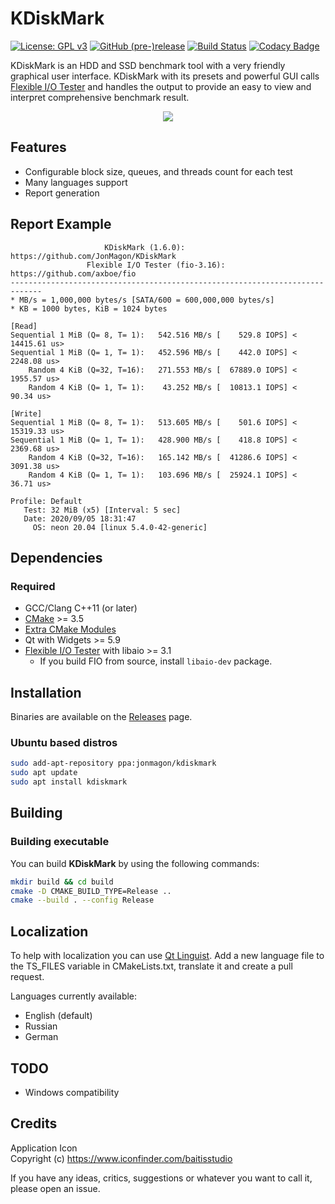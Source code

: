 # KDiskMark
[![License: GPL v3](https://img.shields.io/badge/License-GPLv3-orange.svg)](https://www.gnu.org/licenses/gpl-3.0)
[![GitHub (pre-)release](https://img.shields.io/github/release/JonMagon/KDiskMark/all.svg)](https://github.com/JonMagon/KDiskMark/releases)
[![Build Status](https://travis-ci.com/JonMagon/KDiskMark.svg?branch=master)](https://travis-ci.com/JonMagon/KDiskMark)
[![Codacy Badge](https://api.codacy.com/project/badge/Grade/d4457b2f0d2947be95414218e37ce19f)](https://app.codacy.com/manual/JonMagon/KDiskMark?utm_source=github.com&utm_medium=referral&utm_content=JonMagon/KDiskMark&utm_campaign=Badge_Grade_Dashboard)

KDiskMark is an HDD and SSD benchmark tool with a very friendly graphical user interface. KDiskMark with its presets and powerful GUI calls [Flexible I/O Tester](https://github.com/axboe/fio) and handles the output to provide an easy to view and interpret comprehensive benchmark result.

<p align="center">
   <img src="https://raw.githubusercontent.com/JonMagon/KDiskMark/master/assets/images/kdiskmark.png"/>
</p>

## Features
* Configurable block size, queues, and threads count for each test
* Many languages support
* Report generation

## Report Example
```
                     KDiskMark (1.6.0): https://github.com/JonMagon/KDiskMark
                 Flexible I/O Tester (fio-3.16): https://github.com/axboe/fio
-----------------------------------------------------------------------------
* MB/s = 1,000,000 bytes/s [SATA/600 = 600,000,000 bytes/s]
* KB = 1000 bytes, KiB = 1024 bytes

[Read]
Sequential 1 MiB (Q= 8, T= 1):   542.516 MB/s [    529.8 IOPS] < 14415.61 us>
Sequential 1 MiB (Q= 1, T= 1):   452.596 MB/s [    442.0 IOPS] <  2248.08 us>
    Random 4 KiB (Q=32, T=16):   271.553 MB/s [  67889.0 IOPS] <  1955.57 us>
    Random 4 KiB (Q= 1, T= 1):    43.252 MB/s [  10813.1 IOPS] <    90.34 us>

[Write]
Sequential 1 MiB (Q= 8, T= 1):   513.605 MB/s [    501.6 IOPS] < 15319.33 us>
Sequential 1 MiB (Q= 1, T= 1):   428.900 MB/s [    418.8 IOPS] <  2369.68 us>
    Random 4 KiB (Q=32, T=16):   165.142 MB/s [  41286.6 IOPS] <  3091.38 us>
    Random 4 KiB (Q= 1, T= 1):   103.696 MB/s [  25924.1 IOPS] <    36.71 us>

Profile: Default
   Test: 32 MiB (x5) [Interval: 5 sec]
   Date: 2020/09/05 18:31:47
     OS: neon 20.04 [linux 5.4.0-42-generic]
```

## Dependencies
### Required
* GCC/Clang C++11 (or later)
* [CMake](https://cmake.org/) >= 3.5
* [Extra CMake Modules](https://github.com/KDE/extra-cmake-modules)
* Qt with Widgets >= 5.9
* [Flexible I/O Tester](https://github.com/axboe/fio) with libaio >= 3.1
    * If you build FIO from source, install `libaio-dev` package.

## Installation
Binaries are available on the [Releases](https://github.com/JonMagon/KDiskMark/releases/latest) page. 

### Ubuntu based distros
```bash
sudo add-apt-repository ppa:jonmagon/kdiskmark
sudo apt update
sudo apt install kdiskmark
```

## Building
### Building executable
You can build **KDiskMark** by using the following commands:

```bash
mkdir build && cd build
cmake -D CMAKE_BUILD_TYPE=Release ..
cmake --build . --config Release
```

## Localization
To help with localization you can use [Qt Linguist](https://doc.qt.io/Qt-5/linguist-translators.html). Add a new language file to the TS_FILES variable in CMakeLists.txt, translate it and create a pull request. 

Languages currently available:
* English (default)
* Russian
* German

## TODO
* Windows compatibility

## Credits
Application Icon  
Copyright (c) https://www.iconfinder.com/baitisstudio

If you have any ideas, critics, suggestions or whatever you want to call it, please open an issue.
